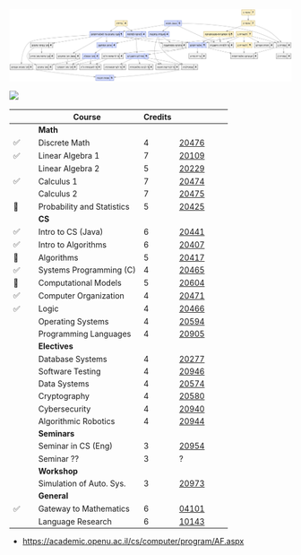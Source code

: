 
![](https://raw.githubusercontent.com/adielBm/cs-course-dependencies/refs/heads/main/diagram.svg)

![](https://progress-bar.xyz/48/?scale=120&width=140&progress_color=00D26A&suffix=%20out%20of%20120)

|         | Course                     | Credits   |                                                             |
| ------- | -------------------------- | --------- | ----------------------------------------------------------- |
|         | **Math**                   |           |                                                             |
| ✅       | Discrete Math              | 4         | [20476](https://www.openu.ac.il/courses/20476.htm)          |
| ✅       | Linear Algebra 1           | 7         | [20109](https://www.openu.ac.il/courses/20109.htm)          |
|         | Linear Algebra 2           | 5         | [20229](https://www.openu.ac.il/courses/20229.htm)          |
| ✅       | Calculus 1                 | 7         | [20474](https://www.openu.ac.il/courses/20474.htm)          |
|         | Calculus 2                 | 7         | [20475](https://www.openu.ac.il/courses/20475.htm)          |
| 🔄️     | Probability and Statistics | 5         | [20425](https://www.openu.ac.il/courses/20425.htm)          |
|         | **CS**                     |           |                                                             |
| ✅       | Intro to CS (Java)         | 6         | [20441](https://www.openu.ac.il/courses/20441.htm)          |
| ✅       | Intro to Algorithms        | 6         | [20407](https://www.openu.ac.il/courses/20407.htm)          |
| 🔄️     | Algorithms                 | 5         | [20417](https://www.openu.ac.il/courses/20417.htm)          |
| ✅       | Systems Programming (C)    | 4         | [20465](https://www.openu.ac.il/courses/20465.htm)          |
| 🔄️     | Computational Models       | 5         | [20604](https://www.openu.ac.il/courses/20604.htm)          |
| ✅       | Computer Organization      | 4         | [20471](https://www.openu.ac.il/courses/20471.htm)          |
| ✅       | Logic                      | 4         | [20466](https://www.openu.ac.il/courses/20466.htm)          |
|         | Operating Systems          | 4         | [20594](https://www.openu.ac.il/courses/20594.htm)          |
|         | Programming Languages      | 4         | [20905](https://www.openu.ac.il/courses/20905.htm)          |
|         | **Electives**              |           |                                                             |
|         | Database Systems           | 4         | [20277](https://www.openu.ac.il/courses/20277.htm)          |
|         | Software Testing           | 4         | [20946](https://www.openu.ac.il/courses/20946.htm)          |
|         | Data Systems               | 4         | [20574](https://www.openu.ac.il/courses/20574.htm)          |
|         | Cryptography               | 4         | [20580](https://www.openu.ac.il/courses/20580.htm)          |
|         | Cybersecurity              | 4         | [20940](https://www.openu.ac.il/courses/20940.htm)          |
|         | Algorithmic Robotics       | 4         | [20944](https://www.openu.ac.il/courses/20944.htm)          |
|         | **Seminars**               |           |                                                             |
|         | Seminar in CS (Eng)        | 3         | [20954](https://www.openu.ac.il/courses/20954.htm)          |
|         | Seminar ??                 | 3         | ?                                                           |
|         | **Workshop**               |           |                                                             |
|         | Simulation of Auto. Sys.   | 3         | [20973](https://www.openu.ac.il/courses/20973.htm)          |
|         | **General**                |           |                                                             |
| ✅       | Gateway to Mathematics     | 6         | [04101](https://www.openu.ac.il/courses/04101.htm)          |
|         | Language Research          | 6         | [10143](https://www.openu.ac.il/courses/10143.htm)          |

- https://academic.openu.ac.il/cs/computer/program/AF.aspx

